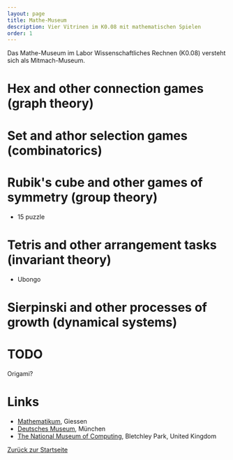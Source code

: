 ```yaml
---
layout: page
title: Mathe-Museum
description: Vier Vitrinen im K0.08 mit mathematischen Spielen
order: 1 
---
```


Das Mathe-Museum im Labor Wissenschaftliches Rechnen (K0.08) versteht sich als Mitmach-Museum.

# Hex and other connection games (graph theory)

# Set and athor selection games (combinatorics)

# Rubik's cube and other games of symmetry (group theory)
- 15 puzzle

# Tetris and other arrangement tasks (invariant theory)
- Ubongo

# Sierpinski and other processes of growth (dynamical systems)

# TODO
Origami?

# Links

- [Mathematikum](https://www.mathematikum.de/), Giessen
- [Deutsches Museum](https://www.deutsches-museum.de/), München
- [The National Museum of Computing](https://www.tnmoc.org/),
  Bletchley Park, United Kingdom


[Zurück zur Startseite](/)
